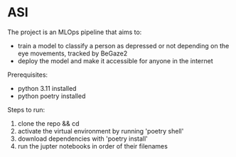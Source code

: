 # ASI

The project is an MLOps pipeline that aims to:
 - train a model to classify a person as depressed or not depending on the eye movements, tracked by BeGaze2
 - deploy the model and make it accessible for anyone in the internet

Prerequisites:
 - python 3.11 installed
 - python poetry installed

Steps to run:
 1. clone the repo && cd
 2. activate the virtual environment by running 'poetry shell'
 3. download dependencies with 'poetry install'
 4. run the jupter notebooks in order of their filenames
